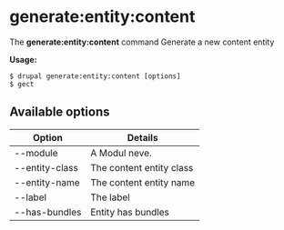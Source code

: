 # generate:entity:content
The **generate:entity:content** command Generate a new content entity

**Usage:**
```
$ drupal generate:entity:content [options] 
$ gect  
```

## Available options
Option | Details
-------|-------------
--module | A Modul neve.
--entity-class | The content entity class
--entity-name | The content entity name
--label | The label
--has-bundles | Entity has bundles

